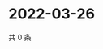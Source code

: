 # 2022-03-26

共 0 条

<!-- BEGIN WEIBO -->
<!-- 最后更新时间 Sat Mar 26 2022 07:14:38 GMT+0800 (China Standard Time) -->

<!-- END WEIBO -->
